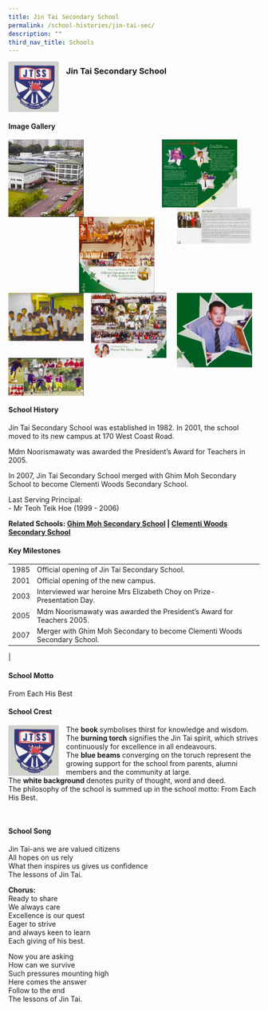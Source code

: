 ```yaml
---
title: Jin Tai Secondary School
permalink: /school-histories/jin-tai-sec/
description: ""
third_nav_title: Schools
---
```

<img src="/images/jintaisec1.png" style="width:20%;margin-right:15px;" align = "left">

### **Jin Tai Secondary School**

<br clear="left">

#### **Image Gallery**

<p><a href="https://d1yxymztqoj7qn.amplifyapp.com/images/jintaisec2.jpg">  
<img src="/images/jintaisec2.jpg" style="width:30%;margin-right:15px;" align = "left">
</a></p>

<p><a href="https://d1yxymztqoj7qn.amplifyapp.com/images/jintaisec4.jpg">  
<img src="/images/jintaisec4.jpg" style="width:30%;margin-right:45px;" align = "right">
</a></p>

<p><a href="https://d1yxymztqoj7qn.amplifyapp.com/images/jintaisec3.jpg">  
<img src="/images/jintaisec3.jpg" style="width:30%;margin-right:15px;" align = "right">
</a></p>

<p><a href="https://d1yxymztqoj7qn.amplifyapp.com/images/jintaisec7.jpg">  
<img src="/images/jintaisec7.jpg" style="width:30%;margin-right:45px;" align = "right">
</a></p>

<p><a href="https://d1yxymztqoj7qn.amplifyapp.com/images/jintaisec6.jpg">  
<img src="/images/jintaisec6.jpg" style="width:30%;margin-right:15px;" align = "right">
</a></p>

<p><a href="https://d1yxymztqoj7qn.amplifyapp.com/images/jintaisec5.jpg">  
<img src="/images/jintaisec5.jpg" style="width:30%;margin-right:15px;" align = "left">
</a></p>

<p><a href="https://d1yxymztqoj7qn.amplifyapp.com/images/jintaisec8.jpg">  
<img src="/images/jintaisec8.jpg" style="width:30%;margin-right:15px;" align = "left">
</a></p>

<p><a href="https://d1yxymztqoj7qn.amplifyapp.com/images/jintaisec9.jpg">  
<img src="/images/jintaisec9.jpg" style="width:30%;margin-right:15px;" align = "left">
</a></p>

<br clear="left">

#### **School History**
Jin Tai Secondary School was established in 1982. In 2001, the school moved to its new campus at 170 West Coast Road.

Mdm Noorismawaty was awarded the President’s Award for Teachers in 2005.

In 2007, Jin Tai Secondary School merged with Ghim Moh Secondary School to become Clementi Woods Secondary School.

Last Serving Principal:<br>
\- Mr Teoh Teik Hoe (1999 - 2006)

**Related Schools: [Ghim Moh Secondary School](https://d1yxymztqoj7qn.amplifyapp.com/school-histories/ghim-moh-sec/) | [Clementi Woods Secondary School](https://d1yxymztqoj7qn.amplifyapp.com/school-histories/clementi-woods-sec/)**

#### **Key Milestones**

|  |  |
|:---:|---|
| 1985 | Official opening of Jin Tai Secondary School. |
| 2001 | Official opening of the new campus. |
| 2003 | Interviewed war heroine Mrs Elizabeth Choy on Prize-Presentation Day. |
| 2005 | Mdm Noorismawaty was awarded the President’s Award for Teachers 2005. |
| 2007 | Merger with Ghim Moh Secondary to become Clementi Woods Secondary School. |
|

#### **School Motto**
From Each His Best

#### **School Crest**
<img src="/images/jintaisec1.png" style="width:20%;margin-right:15px;" align = "left">

The **book** symbolises thirst for knowledge and wisdom.<br>
The **burning torch** signifies the Jin Tai spirit, which strives continuously for excellence in all endeavours.<br>
The **blue beams** converging on the toruch represent the growing support for the school from parents, alumni members and the community at large.<br>
The **white background** denotes purity of thought, word and deed.<br>
The philosophy of the school is summed up in the school motto: From Each His Best.

<br clear="left">

#### **School Song**
Jin Tai-ans we are valued citizens<br>
All hopes on us rely<br>
What then inspires us gives us confidence<br>
The lessons of Jin Tai.

**Chorus:**<br>
Ready to share<br>
We always care<br>
Excellence is our quest<br>
Eager to strive<br>
and always keen to learn<br>
Each giving of his best.

Now you are asking<br>
How can we survive<br>
Such pressures mounting high<br>
Here comes the answer<br>
Follow to the end<br>
The lessons of Jin Tai.